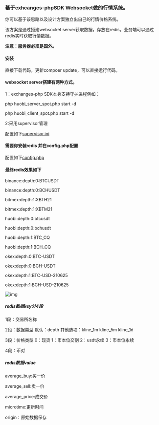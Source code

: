 ### 基于[exhcanges-php](https://github.com/zhouaini528/exchanges-php)SDK Websocket做的行情系统。

你可以基于该思路以及设计方案独立出自己的行情价格系统。

该方案是通过搭建websocket server获取数据，存放在redis。业务端可以通过redis实时获取行情数据。

**注意：服务器必须是国外。**

#### 安装

直接下载代码，更新compoer update，可以直接运行代码。

#### websocket server搭建有两种方式。

1：exchanges-php SDK本身支持守护进程例如：

php huobi_server_spot.php start -d

php huobi_client_spot.php start -d

2:采用supervisor管理

配置如下[supervisor.ini](./supervisor.ini)


#### 需要你安装redis 并在config.php配置

配置如下[config.php](./config.php)

#### 最终redis效果如下

binance:depth:0:BTCUSDT

binance:depth:0:BCHUSDT

bitmex:depth:1:XBTH21

bitmex:depth:1:XBTM21

huobi:depth:0:btcusdt

huobi:depth:0:bchusdt

huobi:depth:1:BTC_CQ

huobi:depth:1:BCH_CQ

okex:depth:0:BTC-USDT

okex:depth:0:BCH-USDT

okex:depth:1:BTC-USD-210625

okex:depth:1:BCH-USD-210625

![img](./2.jpg)

##### redis数据key分4段
1段：交易所名称

2段：数据类型  默认：depth   其他选项：kline_1m  kline_5m   kline_1d

3段：价格类型  0：现货  1：币本位交割  2：usdt永续  3：币本位永续

4段：币对

##### redis数据value
average_buy:买一价

average_sell:卖一价

average_price:成交价

microtime:更新时间

origin：原始数据保存

